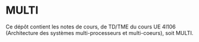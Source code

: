 # MULTI

Ce dépôt contient les notes de cours, de TD/TME du cours UE 4I106 (Architecture des systèmes multi-processeurs et multi-coeurs), soit MULTI.